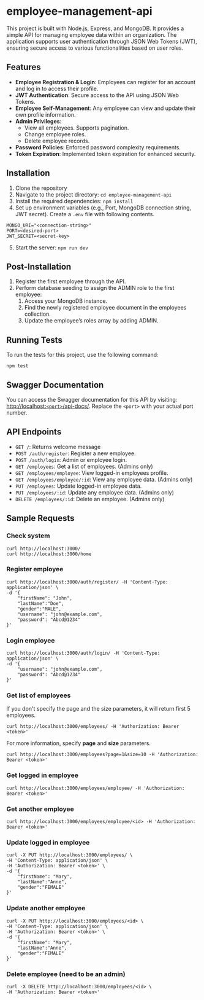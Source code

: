 # employee-management-api

This project is built with Node.js, Express, and MongoDB. It provides a simple API for managing employee data within an organization. The application supports user authentication through JSON Web Tokens (JWT), ensuring secure access to various functionalities based on user roles.

## Features

- **Employee Registration & Login**: Employees can register for an account and log in to access their profile.
- **JWT Authentication**: Secure access to the API using JSON Web Tokens.
- **Employee Self-Management**: Any employee can view and update their own profile information.
- **Admin Privileges**:
  - View all employees. Supports pagination.
  - Change employee roles.
  - Delete employee records.
- **Password Policies**: Enforced password complexity requirements.
- **Token Expiration**: Implemented token expiration for enhanced security.

## Installation

1. Clone the repository
2. Navigate to the project directory: `cd employee-management-api`
3. Install the required dependencies: `npm install`
4. Set up environment variables (e.g., Port, MongoDB connection string, JWT secret). Create a `.env` file with following contents.
```
MONGO_URI="<connection-string>"
PORT=<desired-port>
JWT_SECRET=<secret-key>
```
5. Start the server: `npm run dev`

## Post-Installation

1. Register the first employee through the API.
2. Perform database seeding to assign the ADMIN role to the first employee:
   1. Access your MongoDB instance.
   2. Find the newly registered employee document in the employees collection.
   3. Update the employee’s roles array by adding ADMIN.

## Running Tests

To run the tests for this project, use the following command:
```
npm test
```

## Swagger Documentation

You can access the Swagger documentation for this API by visiting: [http://localhost:`<port>`/api-docs/](http://localhost:3000/api-docs/). Replace the `<port>` with your actual port number.

## API Endpoints

- `GET /`: Returns welcome message
- `POST /auth/register`: Register a new employee.
- `POST /auth/login`: Admin or employee login.
- `GET /employees`: Get a list of employees. (Admins only)
- `GET /employees/employee`: View logged-in employees profile.
- `GET /employees/employee/:id`: View any employee data. (Admins only)
- `PUT /employees`: Update logged-in employee data.
- `PUT /employees/:id`: Update any employee data. (Admins only)
- `DELETE /employees/:id`: Delete an employee. (Admins only)

## Sample Requests

### Check system
```
curl http://localhost:3000/
curl http://localhost:3000/home
```

### Register employee
```
curl http://localhost:3000/auth/register/ -H 'Content-Type: application/json' \
-d '{
    "firstName": "John",
    "lastName":"Doe",
    "gender":"MALE",
    "username": "john@example.com",
    "password": "Abcd@1234"
}'
```

### Login employee
```
curl http://localhost:3000/auth/login/ -H 'Content-Type: application/json' \
-d '{ 
    "username": "john@example.com", 
    "password": "Abcd@1234" 
}'
```


### Get list of employees
If you don't specify the page and the size parameters, it will return first 5 employees.
```
curl http://localhost:3000/employees/ -H 'Authorization: Bearer <token>'
```

For more information, specify **page** and **size** parameters.
```
curl http://localhost:3000/employees?page=1&size=10 -H 'Authorization: Bearer <token>'
```

### Get logged in employee
```
curl http://localhost:3000/employees/employee/ -H 'Authorization: Bearer <token>'
```

### Get another employee
```
curl http://localhost:3000/employees/employee/<id> -H 'Authorization: Bearer <token>'
```

### Update logged in employee
```
curl -X PUT http://localhost:3000/employees/ \
-H 'Content-Type: application/json' \
-H 'Authorization: Bearer <token>' \
-d '{
    "firstName": "Mary", 
    "lastName":"Anne", 
    "gender":"FEMALE" 
}'
```

### Update another employee
```
curl -X PUT http://localhost:3000/employees/<id> \
-H 'Content-Type: application/json' \
-H 'Authorization: Bearer <token>' \
-d '{ 
    "firstName": "Mary", 
    "lastName":"Anne", 
    "gender":"FEMALE" 
}'
```


### Delete employee (need to be an admin)
```
curl -X DELETE http://localhost:3000/employees/<id> \
-H 'Authorization: Bearer <token>'
```
